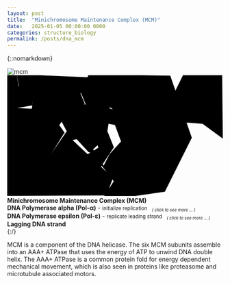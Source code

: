 ```yaml
---
layout: post
title:  "Minichromosome Maintenance Complex (MCM)"
date:   2025-01-05 00:00:00 0000
categories: structure_biology
permalink: /posts/dna_mcm
---
```

{::nomarkdown}
<div class='imageWrapper'>
<img class="image0" src="{{ site.baseurl }}/assets/images/dna002.jpg" alt="mcm">
<svg viewBox="0 0 160 90" class='image-area'>
<!--#######################-->
<defs>
<mask id="myMask_0"><rect width="100%" height="100%" fill="white"/>
  <path id="path_0" class="path" d="m121 0.35 16 46-20 40-22 3.2h-23l7.1-11-9.4-12-8.7-9.6-0.53 0.18-11-12 15-1.4 3.9 6.9-4.6 4.4 7.8 12 4.4-8.5 8.5-9.4-4.8-13 2.3-7.1-5.1-5.1-13 3.2-3.2 0.35-6.2-15 6-13z"/></mask>
<mask id="myMask_1"><rect width="100%" height="100%" fill="white"/>
  <path id="path_1" class="path" d="m160 47-15-11-15-1.1-6.4-21 6.9-14 29-0.53z"/></mask>
<mask id="myMask_2"><rect width="100%" height="100%" fill="white"/>
  <path id="path_2" class="path" d="m55 21 5.7 1.2 4.8 22-17 3.9 30 28-4.8 13-74 0.35 0.35-90 7-0.36 1.4 9.2 12 3.1-1.8 11-17 3 16 15 0.069 9.6-12-5.9-0.53 18 23 2.5 16-23-4.6-8.7 6.4-6.4 2.5-7.6z"/></mask>
<mask id="myMask_3"><rect width="100%" height="100%" fill="white"/>
  <path id="path_3" class="path" d="m7.1-0.71 2 11 11 1.6s-1.8 13-1.8 13-18-0.89-18-0.89l0.89 12 15 3.4v8.7l-17-8.3 0.35 24 28 2.7 15-24 8.9 21 8 5.1 9.8-0.18 9.9-15-4.8-12 0.89-5.5 12 2.5-1.1-10-12-4.6-15 3.9 5.1 15 3.4 11-12 7.3-17-24 10-14 9-1.8-3.2-7.6 6.9-12z"/></mask>
</defs>
<!--#######################-->
<rect mask="url(#myMask_0)" class="background" id="background_0"/>
<rect mask="url(#myMask_1)" class="background" id="background_1"/>
<rect mask="url(#myMask_2)" class="background" id="background_2"/>
<rect mask="url(#myMask_3)" class="background" id="background_3"/>
<!--#######################-->
<use href="#path_0" class="shape" id="select_0"/>
<a href="{{site.baseurl}}/posts/dna_pol_alpha"><use href="#path_1" class="shape" id="select_1"/></a>
<a href="{{site.baseurl}}/posts/dna_pol_epsilon"><use href="#path_2" class="shape" id="select_2"/></a>
<use href="#path_3" class="shape" id="select_3"/>
</svg>
<!--#######################-->
<div class="overlay" id="textbox_0" ><b> Minichromosome Maintenance Complex (MCM) </b></div>
<div class="overlay" id="textbox_1" ><b>DNA Polymerase alpha (Pol-&alpha;)</b> - <small>
initialize replication  <sub><i> &ensp; ( click to see more ... )</i></sub></small></div>
<div class="overlay" id="textbox_2" ><b> DNA Polymerase epsilon (Pol-&epsilon;)</b> - <small>
replicate leading strand  <sub><i> &ensp; ( click to see more ... )</i></sub></small></div>
<div class="overlay" id="textbox_3" ><b> Lagging DNA strand</b></div>
</div>
{:/}

MCM is a component of the DNA helicase. The six MCM subunits assemble into an AAA+ ATPase that uses the energy of ATP to unwind DNA double helix. The AAA+ ATPase is a common protein fold for energy dependent mechanical movement, which is also seen in proteins like proteasome and microtubule associated motors.

